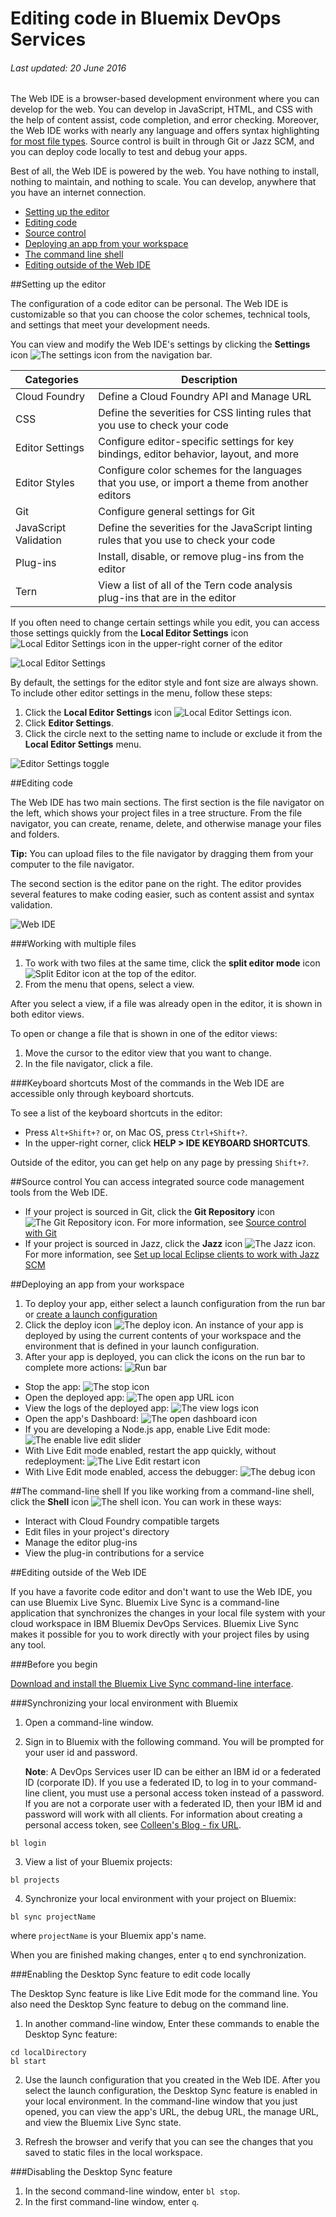 # Editing code in Bluemix DevOps Services

###### Last updated: 20 June 2016

The Web IDE is a browser-based development environment where you can develop for the web.  You can develop in JavaScript, HTML, and CSS with the help of content assist, code completion, and error checking.  Moreover, the Web IDE works with nearly any language and offers syntax highlighting [for most file types](https://hub.jazz.net/docs/overview/#dev_support).  Source control is built in through Git or Jazz SCM, and you can deploy code locally to test and debug your apps.

Best of all, the Web IDE is powered by the web.  You have nothing to install, nothing to maintain, and nothing to scale.  You can develop, anywhere that you have an internet connection.

* [Setting up the editor](#editorsetup)
* [Editing code](#editcode)
* [Source control](#sourcecontrol)
* [Deploying an app from your workspace](#deploy)
* [The command line shell](#shell)
* [Editing outside of the Web IDE](#editlocal)


<a name='editorsetup'></a>
##Setting up the editor

The configuration of a code editor can be personal.  The Web IDE is customizable so that you can choose the color schemes, technical tools, and settings that meet your development needs.

You can view and modify the Web IDE's settings by clicking the **Settings** icon <img class="inline" src="./images/settings_icon.png"  alt="The settings icon"> from the navigation bar.

| Categories | Description  |
|---|---|
| Cloud Foundry  | Define a Cloud Foundry API and Manage URL  |
| CSS  | Define the severities for CSS linting rules that you use to check your code  |
| Editor Settings  | Configure editor-specific settings for key bindings, editor behavior, layout, and more  |
| Editor Styles  | Configure color schemes for the languages that you use, or import a theme from another editors  |
| Git  | Configure general settings for Git  |
| JavaScript Validation  | Define the severities for the JavaScript linting rules that you use to check your code  |
| Plug-ins  | Install, disable, or remove plug-ins from the editor  |
| Tern  | View a list of all of the Tern code analysis plug-ins that are in the editor |
	
If you often need to change certain settings while you edit, you can access those settings quickly from the **Local Editor Settings** icon <img class="inline" src="./images/local_settings_icon.png"  alt="Local Editor Settings icon"> in the upper-right corner of the editor

![Local Editor Settings](images/local_editor_settings.png)

By default, the settings for the editor style and font size are always shown.  To include other editor settings in the menu, follow these steps:
1. Click the **Local Editor Settings** icon <img class="inline" src="./images/local_settings_icon.png"  alt="Local Editor Settings icon">.
2. Click **Editor Settings**.
3. Click the circle next to the setting name to include or exclude it from the **Local Editor Settings** menu.

![Editor Settings toggle](images/editor_settings_toggle.png)


<a name='editcode'></a>
##Editing code

The Web IDE has two main sections.  The first section is the file navigator on the left, which shows your project files in a tree structure.  From the file navigator, you can create, rename, delete, and otherwise manage your files and folders.

**Tip:** You can upload files to the file navigator by dragging them from your computer to the file navigator.

The second section is the editor pane on the right.  The editor provides several features to make coding easier, such as content assist and syntax validation.

![Web IDE](images/webide.png)

###Working with multiple files
1. To work with two files at the same time, click the **split editor mode** icon <img class="inline" src="./images/split_editor_icon.png"  alt="Split Editor icon"> at the top of the editor.
2. From the menu that opens, select a view.

 After you select a view, if a file was already open in the editor, it is shown in both editor views.

 To open or change a file that is shown in one of the editor views:
 1. Move the cursor to the editor view that you want to change.
 2. In the file navigator, click a file.

###Keyboard shortcuts
Most of the commands in the Web IDE are accessible only through keyboard shortcuts.

To see a list of the keyboard shortcuts in the editor:
* Press `Alt+Shift+?` or, on Mac OS, press `Ctrl+Shift+?`.
* In the upper-right corner, click **HELP > IDE KEYBOARD SHORTCUTS**.

Outside of the editor, you can get help on any page by pressing `Shift+?`.

<a name='sourcecontrol'></a>
##Source control
You can access integrated source code management tools from the Web IDE.
* If your project is sourced in Git, click the **Git Repository** icon <img class="inline" src="./images/git_icon.png"  alt="The Git Repository icon">.  For more information, see [Source control with Git](../git/)
* If your project is sourced in Jazz, click the **Jazz** icon <img class="inline" src="./images/jazz_icon.png"  alt="The Jazz icon">.  For more information, see [Set up local Eclipse clients to work with Jazz SCM](../jazz_scm_client/)


<a name='deploy'></a>
##Deploying an app from your workspace

1. To deploy your app, either select a launch configuration from the run bar or [create a launch configuration](https://hub.jazz.net/tutorials/livesync/#launch_configuration)
1. Click the deploy icon <img class="inline" src="./images/deploy_button.png"  alt="The deploy icon">.  An instance of your app is deployed by using the current contents of your workspace and the environment that is defined in your launch configuration. 
2. After your app is deployed, you can click the icons on the run bar to complete more actions:
![Run bar](images/runbar.png)

 * Stop the app: <img  class="inline" src="./images/stop_button.png"  alt="The stop icon">
 * Open the deployed app: <img class="inline" src="./images/open_app_url.png"  alt="The open app URL icon">
 * View the logs of the deployed app: <img class="inline" src="./images/view_logs.png"  alt="The view logs icon">
 * Open the app's Dashboard: <img  class="inline" src="./images/open_dashboard.png"  alt="The open dashboard icon">
 * If you are developing a Node.js app, enable Live Edit mode: <img  class="inline"  src="./images/enable_live_edit.png"  alt="The enable live edit slider">
 * With Live Edit mode enabled, restart the app quickly, without redeployment: <img  class="inline" src="./images/live_edit_restart.png"  alt="The Live Edit restart icon">
 * With Live Edit mode enabled, access the debugger: <img  class="inline" src="./images/debug_icon.png"  alt="The debug icon">


 
<a name='shell'></a>
##The command-line shell
If you like working from a command-line shell, click the **Shell** icon <img  class="inline" src="./images/shell_icon.png"  alt="The shell icon">.  You can work in these ways:
* Interact with Cloud Foundry compatible targets
* Edit files in your project's directory
* Manage the editor plug-ins
* View the plug-in contributions for a service


<a name='editlocal'></a>
##Editing outside of the Web IDE

If you have a favorite code editor and don't want to use the Web IDE, you can use Bluemix Live Sync. Bluemix Live Sync is a command-line application that synchronizes the changes in your local file system with your cloud workspace in IBM Bluemix DevOps Services.  Bluemix Live Sync makes it possible for you to work directly with your project files by using any tool.

###Before you begin 

[Download and install the Bluemix Live Sync command-line interface](http://livesyncdownload.ng.bluemix.net).

<a name='edit_local_download'></a>
###Synchronizing your local environment with Bluemix

1. Open a command-line window.
2. Sign in to Bluemix with the following command.  You will be prompted for your user id and password.    

    **Note**: A DevOps Services user ID can be either an IBM id or a federated ID (corporate ID). If you use a federated ID, to log in to your command-line client, you must use a personal access token instead of a password. If you are not a corporate user with a federated ID, then your IBM id and password will work with all clients. For information about creating a personal access token, see [Colleen's Blog  - fix URL](https://developer.ibm.com/devops-services/2016/06/16/whats-federated-authentication-and-how-does-it-affect-me/).
    
```
bl login
```
3. View a list of your Bluemix projects: 
```
bl projects
```
4. Synchronize your local environment with your project on Bluemix:
```
bl sync projectName
```
where `projectName` is your Bluemix app's name.

When you are finished making changes, enter `q` to end synchronization.

###Enabling the Desktop Sync feature to edit code locally

The Desktop Sync feature is like Live Edit mode for the command line. You also need the Desktop Sync feature to debug on the command line.
1. In another command-line window, Enter these commands to enable the Desktop Sync feature:
```
cd localDirectory
bl start
```
2. Use the launch configuration that you created in the Web IDE. After you select the launch configuration, the Desktop Sync feature is enabled in your local environment. In the command-line window that you just opened, you can view the app's URL, the debug URL, the manage URL, and view the Bluemix Live Sync state.

3. Refresh the browser and verify that you can see the changes that you saved to static files in the local workspace. 

###Disabling the Desktop Sync feature

1. In the second command-line window, enter `bl stop`.
2. In the first command-line window, enter `q`.
